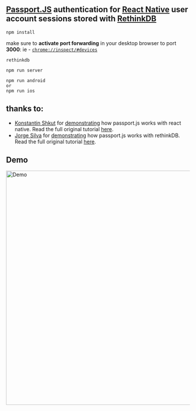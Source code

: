 ## [Passport.JS](http://www.passportjs.org/) authentication for [React Native](https://facebook.github.io/react-native/) user account sessions stored with [RethinkDB](https://www.rethinkdb.com/)

    npm install

make sure to **activate port forwarding** in your desktop browser to port **3000**: ie - [`chrome://inspect/#devices`](chrome://inspect/#devices)

    rethinkdb

    npm run server

    npm run android
    or
    npm run ios

## thanks to:

- [Konstantin Shkut](https://github.com/KonstantinShkut) for [demonstrating](https://github.com/rationalappdev/react-native-oauth-login-tutorial) how passport.js works with react native. Read the full original tutorial [here](http://rationalappdev.com/logging-into-react-native-apps-with-facebook-or-google).
- [Jorge Silva](https://github.com/thejsj) for [demonstrating](https://github.com/thejsj/passport-rethinkdb-tutorial) how passport.js works with rethinkDB. Read the full original tutorial [here](https://rethinkdb.com/blog/passport-oauth-with-rethinkdb/).

## Demo

<img src="https://github.com/rationalappdev/oauth-login/blob/master/demo.gif" alt="Demo" width="640" />
